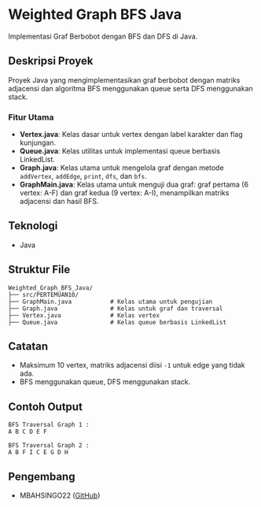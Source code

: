 # Weighted Graph BFS Java

Implementasi Graf Berbobot dengan BFS dan DFS di Java.

## Deskripsi Proyek
Proyek Java yang mengimplementasikan graf berbobot dengan matriks adjacensi dan algoritma BFS menggunakan queue serta DFS menggunakan stack.

### Fitur Utama
- **Vertex.java**: Kelas dasar untuk vertex dengan label karakter dan flag kunjungan.
- **Queue.java**: Kelas utilitas untuk implementasi queue berbasis LinkedList.
- **Graph.java**: Kelas utama untuk mengelola graf dengan metode `addVertex`, `addEdge`, `print`, `dfs`, dan `bfs`.
- **GraphMain.java**: Kelas utama untuk menguji dua graf: graf pertama (6 vertex: A-F) dan graf kedua (9 vertex: A-I), menampilkan matriks adjacensi dan hasil BFS.

## Teknologi
- Java

## Struktur File
```
Weighted_Graph_BFS_Java/
├── src/PERTEMUAN10/
├── GraphMain.java           # Kelas utama untuk pengujian
├── Graph.java               # Kelas untuk graf dan traversal
├── Vertex.java              # Kelas vertex
├── Queue.java               # Kelas queue berbasis LinkedList
```

## Catatan
- Maksimum 10 vertex, matriks adjacensi diisi `-1` untuk edge yang tidak ada.
- BFS menggunakan queue, DFS menggunakan stack.

## Contoh Output
```
BFS Traversal Graph 1 :
A B C D E F 

BFS Traversal Graph 2 :
A B F I C E G D H
```

## Pengembang
- MBAHSINGO22 ([GitHub](https://github.com/MBAHSINGO22))
